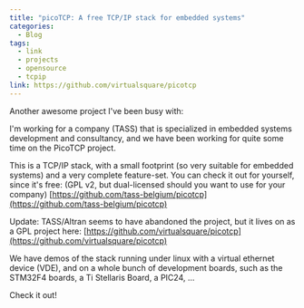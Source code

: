 ```yaml
---
title: "picoTCP: A free TCP/IP stack for embedded systems"
categories:
  - Blog
tags:
  - link
  - projects
  - opensource
  - tcpip
link: https://github.com/virtualsquare/picotcp
---
```


Another awesome project I've been busy with:

I'm working for a company (TASS) that is specialized in embedded systems development and consultancy, and we have been working for quite some time on the PicoTCP project.

This is a TCP/IP stack, with a small footprint (so very suitable for embedded systems) and a very complete feature-set.
You can check it out for yourself, since it's free: (GPL v2, but dual-licensed should you want to use for your company)
[https://github.com/tass-belgium/picotcp](https://github.com/tass-belgium/picotcp)

Update: TASS/Altran seems to have abandoned the project, but it lives on as a GPL project here: [https://github.com/virtualsquare/picotcp](https://github.com/virtualsquare/picotcp)

We have demos of the stack running under linux with a virtual ethernet device (VDE), and on a whole bunch of development boards, such as the STM32F4 boards, a Ti Stellaris Board, a PIC24, ...

Check it out!

